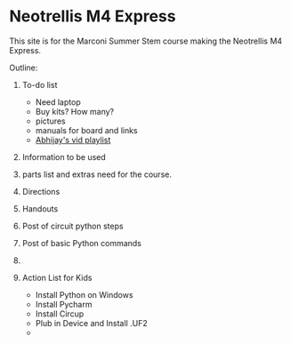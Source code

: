 # Neotrellis M4 Express

This site is for the Marconi Summer Stem course making the Neotrellis M4 Express.

Outline: 

1. To-do list
   - Need laptop
   - Buy kits? How many?
   - pictures
   - manuals for board and links
   - [Abhijay's vid playlist](https://www.youtube.com/playlist?list=PLVJIaQIN1-U7R3uJ16FP6xKWFEc6uZRee)

3. Information to be used

4. parts list and extras need for the course.

5. Directions

6. Handouts

7. Post of circuit python steps

8. Post of basic Python commands

9. 

10. Action List for Kids
    - Install Python on Windows
    - Install Pycharm
    - Install Circup
    - Plub in Device and Install .UF2
    - 
